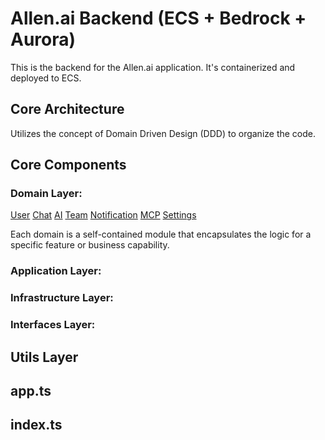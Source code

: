 # Allen.ai Backend (ECS + Bedrock + Aurora)

This is the backend for the Allen.ai application. It's containerized and deployed to ECS.

## Core Architecture

Utilizes the concept of Domain Driven Design (DDD) to organize the code.

## Core Components

### Domain Layer:
[User](./src/domain/user/ReadMe.md)
[Chat](./src/domain/chat/ReadMe.md)
[AI](./src/domain/ai/ReadMe.md)
[Team](./src/domain/team/ReadMe.md)
[Notification](./src/domain/notification/ReadMe.md)
[MCP](./src/domain/mcp/ReadMe.md)
[Settings](./src/domain/settings/ReadMe.md)

Each domain is a self-contained module that encapsulates the logic for a specific feature or business capability.

### Application Layer:

### Infrastructure Layer:

### Interfaces Layer:

## Utils Layer

## app.ts

## index.ts